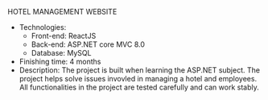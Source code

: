 HOTEL MANAGEMENT WEBSITE 
- Technologies:
  +  Front-end: ReactJS
  +  Back-end: ASP.NET core MVC 8.0
  +  Database: MySQL
- Finishing time: 4 months
- Description:
  The project is built when learning the ASP.NET subject. 
  The project helps solve issues invovled in managing a hotel and employees. 
  All functionalities in the project are tested carefully and can work stably.  
